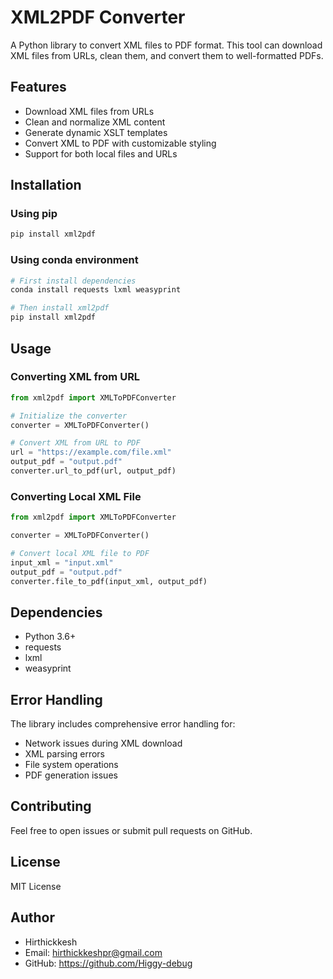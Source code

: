 # XML2PDF Converter

A Python library to convert XML files to PDF format. This tool can download XML files from URLs, clean them, and convert them to well-formatted PDFs.

## Features

- Download XML files from URLs
- Clean and normalize XML content
- Generate dynamic XSLT templates
- Convert XML to PDF with customizable styling
- Support for both local files and URLs

## Installation

### Using pip

```bash
pip install xml2pdf
```

### Using conda environment

```bash
# First install dependencies
conda install requests lxml weasyprint

# Then install xml2pdf
pip install xml2pdf
```

## Usage

### Converting XML from URL

```python
from xml2pdf import XMLToPDFConverter

# Initialize the converter
converter = XMLToPDFConverter()

# Convert XML from URL to PDF
url = "https://example.com/file.xml"
output_pdf = "output.pdf"
converter.url_to_pdf(url, output_pdf)
```

### Converting Local XML File

```python
from xml2pdf import XMLToPDFConverter

converter = XMLToPDFConverter()

# Convert local XML file to PDF
input_xml = "input.xml"
output_pdf = "output.pdf"
converter.file_to_pdf(input_xml, output_pdf)
```

## Dependencies

- Python 3.6+
- requests
- lxml
- weasyprint

## Error Handling

The library includes comprehensive error handling for:
- Network issues during XML download
- XML parsing errors
- File system operations
- PDF generation issues

## Contributing

Feel free to open issues or submit pull requests on GitHub.

## License

MIT License

## Author

- Hirthickkesh
- Email: hirthickkeshpr@gmail.com
- GitHub: https://github.com/Higgy-debug